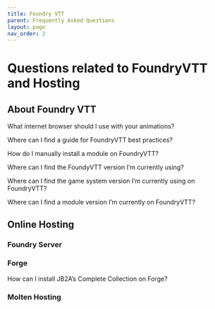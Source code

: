 ```yaml
---
title: Foundry VTT
parent: Frequently Asked Questions
layout: page
nav_order: 2
---
```

# Questions related to FoundryVTT and Hosting

## About Foundry VTT

What internet browser should I use with your animations?

Where can I find a guide for FoundryVTT best practices? 

How do I manually install a module on FoundryVTT?

Where can I find the FoundyVTT version I’m currently using?

Where can I find the game system version I’m currently using on FoundryVTT?

Where can I find a module version I’m currently on FoundryVTT?

## Online Hosting
### Foundry Server
### Forge

How can I install JB2A’s Complete Collection on Forge?

### Molten Hosting